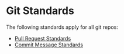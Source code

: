 Git Standards
=============

The following standards apply for all git repos:
* [Pull Request Standards](git/pull-requests.md)
* [Commit Message Standards](git/commits.md)
